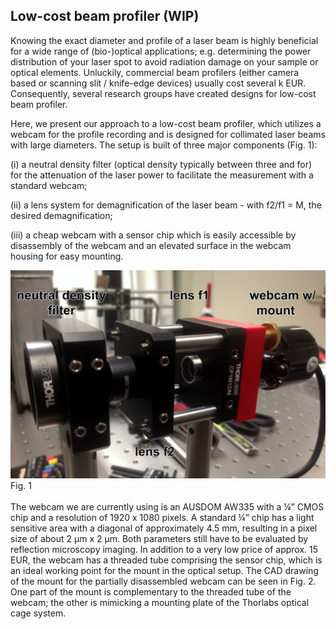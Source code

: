 ## Low-cost beam profiler (WIP)

Knowing the exact diameter and profile of a laser beam is highly beneficial for a wide range of (bio-)optical applications; e.g. determining the power distribution of your laser spot to avoid radiation damage on your sample or optical elements. Unluckily, commercial beam profilers (either camera based or scanning slit / knife-edge devices) usually cost several k EUR. Consequently, several research groups have created designs for low-cost beam profiler.

Here, we present our approach to a low-cost beam profiler, which utilizes a webcam for the profile recording and is designed for collimated laser beams with large diameters. The setup is built of three major components (Fig. 1):

(i) a neutral density filter (optical density typically between three and for) for the attenuation of the laser power to facilitate the measurement with a standard webcam;

(ii) a lens system for demagnification of the laser beam - with f2/f1 = M, the desired demagnification;

(iii) a cheap webcam with a sensor chip which is easily accessible by disassembly of the webcam and an elevated surface in the webcam housing for easy mounting.

<img src="https://raw.githubusercontent.com/rainerkaufmann/BeamProfiler/master/fig1_parts.jpg" width="512">
Fig. 1
<br><br>
The webcam we are currently using is an AUSDOM AW335 with a ¼” CMOS chip and a resolution of 1920 x 1080 pixels. A standard ¼” chip has a light sensitive area with a diagonal of approximately 4.5 mm, resulting in a pixel size of about 2 µm x 2 µm. Both parameters still have to be evaluated by reflection microscopy imaging.
In addition to a very low price of approx. 15 EUR, the webcam has a threaded tube comprising the sensor chip, which is an ideal working point for the mount in the optical setup. The CAD drawing of the mount for the partially disassembled webcam can be seen in Fig. 2. One part of the mount is complementary to the threaded tube of the webcam; the other is mimicking a mounting plate of the Thorlabs optical cage system.
